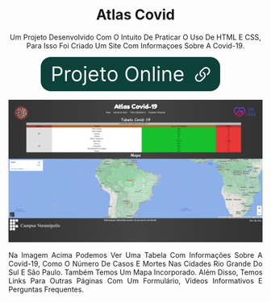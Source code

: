 <div align="center">

# Atlas Covid
Um Projeto Desenvolvido Com O Intuito De Praticar O Uso De HTML E CSS, Para Isso Foi Criado Um Site Com Informaçoes Sobre A Covid-19.

[![Projeto Online](img/btnOnline.svg)](https://ericrq.github.io/AtlasCovid)

[![Atlas Covid](img/atlasCovid.png)](https://ericrq.github.io/AtlasCovid)

<div align="justify">Na Imagem Acima Podemos Ver Uma Tabela Com Informações Sobre A Covid-19, Como O Número De Casos E Mortes Nas Cidades Rio Grande Do Sul E São Paulo. Também Temos Um Mapa Incorporado. Além Disso, Temos Links Para Outras Páginas Com Um Formulário, Vídeos Informativos E Perguntas Frequentes.</div>

</div>

